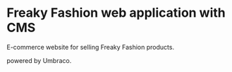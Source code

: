 # Freaky Fashion web application with CMS

E-commerce website for selling Freaky Fashion products.

 powered by Umbraco.
